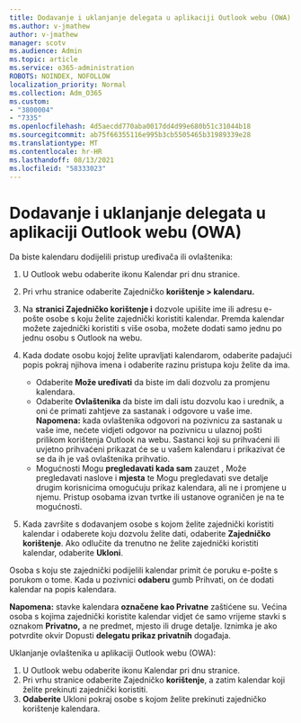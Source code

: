 ```yaml
---
title: Dodavanje i uklanjanje delegata u aplikaciji Outlook webu (OWA)
ms.author: v-jmathew
author: v-jmathew
manager: scotv
ms.audience: Admin
ms.topic: article
ms.service: o365-administration
ROBOTS: NOINDEX, NOFOLLOW
localization_priority: Normal
ms.collection: Adm_O365
ms.custom:
- "3800004"
- "7335"
ms.openlocfilehash: 4d5aecdd770aba0017dd4d99e680b51c31044b18
ms.sourcegitcommit: ab75f66355116e995b3cb5505465b31989339e28
ms.translationtype: MT
ms.contentlocale: hr-HR
ms.lasthandoff: 08/13/2021
ms.locfileid: "58333023"
---
```

# <a name="how-to-add-or-remove-a-delegate-in-outlook-on-the-web-owa"></a>Dodavanje i uklanjanje delegata u aplikaciji Outlook webu (OWA)

Da biste kalendaru dodijelili pristup uređivača ili ovlaštenika:

1. U Outlook webu odaberite ikonu Kalendar pri dnu stranice.
2. Pri vrhu stranice odaberite Zajedničko **korištenje > kalendaru.**
3. Na **stranici Zajedničko korištenje i** dozvole upišite ime ili adresu e-pošte osobe s koju želite zajednički koristiti kalendar. Premda kalendar možete zajednički koristiti s više osoba, možete dodati samo jednu po jednu osobu s Outlook na webu.
4. Kada dodate osobu kojoj želite upravljati kalendarom, odaberite padajući popis pokraj njihova imena i odaberite razinu pristupa koju želite da ima.

    - Odaberite **Može uređivati** da biste im dali dozvolu za promjenu kalendara.
    - Odaberite **Ovlaštenika** da biste im dali istu dozvolu kao i urednik, a oni će primati zahtjeve za sastanak i odgovore u vaše ime.
    **Napomena:** kada ovlaštenika odgovori na pozivnicu za sastanak u vaše ime, nećete vidjeti odgovor na pozivnicu u ulaznoj pošti prilikom korištenja Outlook na webu. Sastanci koji su prihvaćeni ili uvjetno prihvaćeni prikazat će se u vašem kalendaru i prikazivat će se da ih je vaš ovlaštenika prihvatio.
    - Mogućnosti Mogu **pregledavati kada sam** zauzet , Može pregledavati  naslove i **mjesta** te Mogu pregledavati sve detalje drugim korisnicima omogućuju prikaz kalendara, ali ne i promjene u njemu. Pristup osobama izvan tvrtke ili ustanove ograničen je na te mogućnosti.

5. Kada završite s dodavanjem osobe s kojom želite zajednički koristiti kalendar i odaberete koju dozvolu želite dati, odaberite **Zajedničko korištenje**. Ako odlučite da trenutno ne želite zajednički koristiti kalendar, odaberite **Ukloni**.

Osoba s koju ste zajednički podijelili kalendar primit će poruku e-pošte s porukom o tome. Kada u pozivnici **odaberu** gumb Prihvati, on će dodati kalendar na popis kalendara.

**Napomena:** stavke kalendara **označene kao Privatne** zaštićene su. Većina osoba s kojima zajednički koristite kalendar vidjet će samo vrijeme stavki s oznakom **Privatno,** a ne predmet, mjesto ili druge detalje. Iznimka je ako potvrdite okvir Dopusti **delegatu prikaz privatnih** događaja.

Uklanjanje ovlaštenika u aplikaciji Outlook webu (OWA):

1. U Outlook webu odaberite ikonu Kalendar pri dnu stranice.
2. Pri vrhu stranice odaberite Zajedničko **korištenje**, a zatim kalendar koji želite prekinuti zajednički koristiti.
3. **Odaberite** Ukloni pokraj osobe s kojom želite prekinuti zajedničko korištenje kalendara.
